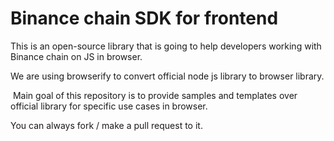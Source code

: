 # Binance chain SDK for frontend

This is an open-source library that is going to help developers working with Binance chain on JS in browser.

We are using browserify to convert official node js library to browser library.

 Main goal of this repository is to provide samples and templates over official library for specific use cases in browser.  
 
You can always fork / make a pull request to it.  
